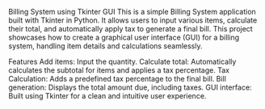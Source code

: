 Billing System using Tkinter GUI
This is a simple Billing System application built with Tkinter in Python. It allows users to input various items, calculate their total, and automatically apply tax to generate a final bill. This project showcases how to create a graphical user interface (GUI) for a billing system, handling item details and calculations seamlessly.

Features
Add items: Input the quantity.
Calculate total: Automatically calculates the subtotal for items and applies a tax percentage.
Tax Calculation: Adds a predefined tax percentage to the final bill.
Bill generation: Displays the total amount due, including taxes.
GUI interface: Built using Tkinter for a clean and intuitive user experience.
